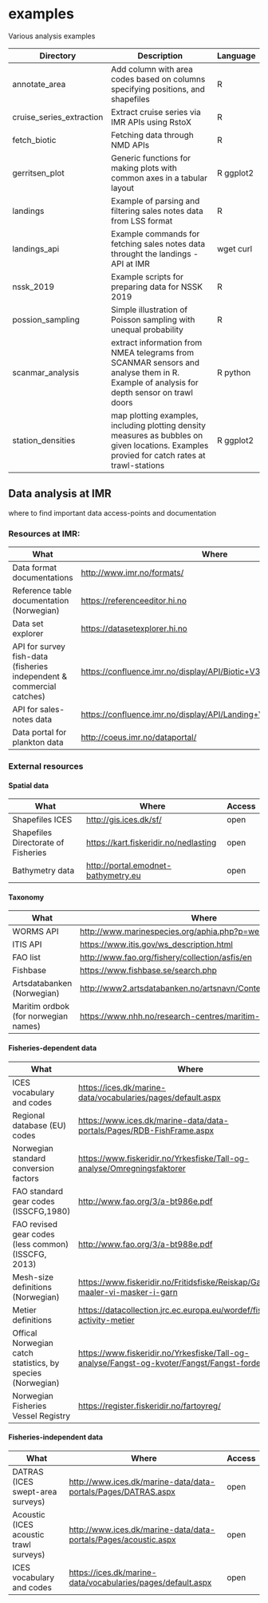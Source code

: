 # examples
Various analysis examples

Directory | Description | Language
------------ | ------------- | ---
annotate_area | Add column with area codes based on columns specifying positions, and shapefiles | R
cruise_series_extraction | Extract cruise series via IMR APIs using RstoX | R
fetch_biotic | Fetching data through NMD APIs | R
gerritsen_plot | Generic functions for making plots with common axes in a tabular layout | R ggplot2
landings | Example of parsing and filtering sales notes data from LSS format | R
landings_api | Example commands for fetching sales notes data throught the landings - API at IMR | wget curl
nssk_2019 | Example scripts for preparing data for NSSK 2019 | R
possion_sampling | Simple illustration of Poisson sampling with unequal probability | R
scanmar_analysis | extract information from NMEA telegrams from SCANMAR sensors and analyse them in R. Example of analysis for depth sensor on trawl doors | R python
station_densities | map plotting examples, including plotting density measures as bubbles on given locations. Examples provied for catch rates at trawl-stations | R ggplot2

## Data analysis at IMR
where to find important data access-points and documentation

### Resources at IMR:

What | Where | Access
---- | ----- | ------
Data format documentations | http://www.imr.no/formats/ | open
Reference table documentation (Norwegian) | https://referenceeditor.hi.no | IMR network
Data set explorer | https://datasetexplorer.hi.no | IMR network
API for survey fish-data (fisheries independent & commercial catches) | https://confluence.imr.no/display/API/Biotic+V3+API+documentation | IMR network
API for sales-notes data | https://confluence.imr.no/display/API/Landing+V2+API+documentation | IMR network
Data portal for plankton data | http://coeus.imr.no/dataportal/ | IMR network

### External resources

#### Spatial data
What | Where | Access
---- | ----- | ------
Shapefiles ICES | http://gis.ices.dk/sf/ | open
Shapefiles Directorate of Fisheries | https://kart.fiskeridir.no/nedlasting | open
Bathymetry data | http://portal.emodnet-bathymetry.eu | open

#### Taxonomy
What | Where | Access
---- | ----- | ------
WORMS API | http://www.marinespecies.org/aphia.php?p=webservice | open
ITIS API | https://www.itis.gov/ws_description.html | open
FAO list | http://www.fao.org/fishery/collection/asfis/en | open
Fishbase | https://www.fishbase.se/search.php | open
Artsdatabanken (Norwegian) | http://www2.artsdatabanken.no/artsnavn/Contentpages/Sok.aspx | open
Maritim ordbok (for norwegian names) | https://www.nhh.no/research-centres/maritim-ordbok/ | open

#### Fisheries-dependent data
What | Where | Access
---- | ----- | ------
ICES vocabulary and codes | https://ices.dk/marine-data/vocabularies/pages/default.aspx | open
Regional database (EU) codes | https://www.ices.dk/marine-data/data-portals/Pages/RDB-FishFrame.aspx | open
Norwegian standard conversion factors | https://www.fiskeridir.no/Yrkesfiske/Tall-og-analyse/Omregningsfaktorer | open
FAO standard gear codes (ISSCFG,1980) | http://www.fao.org/3/a-bt986e.pdf | open
FAO revised gear codes (less common) (ISSCFG, 2013) | http://www.fao.org/3/a-bt988e.pdf | open
Mesh-size definitions (Norwegian) | https://www.fiskeridir.no/Fritidsfiske/Reiskap/Garn/Korleis-maaler-vi-masker-i-garn | open
Metier definitions | https://datacollection.jrc.ec.europa.eu/wordef/fishing-activity-metier | open
Offical Norwegian catch statistics, by species (Norwegian) | https://www.fiskeridir.no/Yrkesfiske/Tall-og-analyse/Fangst-og-kvoter/Fangst/Fangst-fordelt-paa-art | open
Norwegian Fisheries Vessel Registry | https://register.fiskeridir.no/fartoyreg/ | open

#### Fisheries-independent data
What | Where | Access
---- | ----- | ------
DATRAS (ICES swept-area surveys) | http://www.ices.dk/marine-data/data-portals/Pages/DATRAS.aspx | open
Acoustic (ICES acoustic trawl surveys) | http://www.ices.dk/marine-data/data-portals/Pages/acoustic.aspx | open
ICES vocabulary and codes | https://ices.dk/marine-data/vocabularies/pages/default.aspx | open
